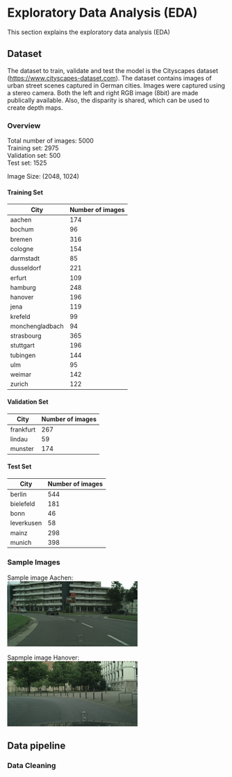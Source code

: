 # Exploratory Data Analysis (EDA)
This section explains the exploratory data analysis (EDA)

## Dataset
The dataset to train, validate and test the model is the Cityscapes dataset (https://www.cityscapes-dataset.com).
The dataset contains images of urban street scenes captured in German cities. Images were captured using a stereo camera. Both the left and right RGB image (8bit) are made publically available. Also, the disparity is shared, which can be used to create depth maps.

### Overview
Total number of images: 5000 \
Training set:  2975 \
Validation set:  500 \
Test set:  1525

Image Size: (2048, 1024)

#### Training Set
| City            |   Number of images |
|-----------------|--------------------|
| aachen          |                174 |
| bochum          |                 96 |
| bremen          |                316 |
| cologne         |                154 |
| darmstadt       |                 85 |
| dusseldorf      |                221 |
| erfurt          |                109 |
| hamburg         |                248 |
| hanover         |                196 |
| jena            |                119 |
| krefeld         |                 99 |
| monchengladbach |                 94 |
| strasbourg      |                365 |
| stuttgart       |                196 |
| tubingen        |                144 |
| ulm             |                 95 |
| weimar          |                142 |
| zurich          |                122 |

#### Validation Set
| City      |   Number of images |
|-----------|--------------------|
| frankfurt |                267 |
| lindau    |                 59 |
| munster   |                174 |


#### Test Set
| City       |   Number of images |
|------------|--------------------|
| berlin     |                544 |
| bielefeld  |                181 |
| bonn       |                 46 |
| leverkusen |                 58 |
| mainz      |                298 |
| munich     |                398 |

### Sample Images
Sample image Aachen: \
![Sample image aachen](sample_images/aachen_000000_000019_left.png)

Sapmple image Hanover: \
![Sample image hanover](sample_images/hanover_000000_019116_right.png)

## Data pipeline

### Data Cleaning




